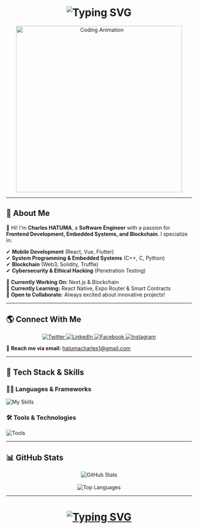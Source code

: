 <h1 align="center">
  <img src="https://readme-typing-svg.demolab.com?font=Fira+Code&pause=1000&random=false&width=435&lines=Hello,+I'm+Charles+HATUMA!;Software+Engineer+%F0%9F%91%A8%E2%80%8D%F0%9F%92%BB;Game+Developer+%F0%9F%8E%AE;UI/UX+Designer+%F0%9F%A7%91%E2%80%8D%F0%9F%8E%A8;Cybersecurity+Enthusiast+%E2%9A%A1" alt="Typing SVG" />
</h1>

<p align="center">
  <img src="https://i.pinimg.com/originals/81/17/8b/81178b47a8598f0c81c4799f2cdd4057.gif" alt="Coding Animation" width="450">
</p>

---

## 🚀 About Me  

👋 Hi! I'm **Charles HATUMA**, a **Software Engineer** with a passion for **Frontend Development, Embedded Systems, and Blockchain**. I specialize in:  

✔ **Mobile Development** (React, Vue, Flutter)  
✔ **System Programming & Embedded Systems** (C++, C, Python)  
✔ **Blockchain** (Web3, Solidity, Truffle)  
✔ **Cybersecurity & Ethical Hacking** (Penetration Testing)  

📌 **Currently Working On:** Next.js & Blockchain   
📌 **Currently Learning:** React Native, Expo Router & Smart Contracts  
📌 **Open to Collaborate:** Always excited about innovative projects!  

---

## 🌎 Connect With Me  

<p align="center">
  <a href="https://twitter.com/htm_charles" target="_blank">
    <img src="https://img.shields.io/badge/Twitter-%231DA1F2.svg?logo=twitter&logoColor=white&style=for-the-badge" alt="Twitter" />
  </a>
  <a href="https://linkedin.com/in/hatumacharles" target="_blank">
    <img src="https://img.shields.io/badge/LinkedIn-%230A66C2.svg?logo=linkedin&logoColor=white&style=for-the-badge" alt="LinkedIn" />
  </a>
  <a href="https://fb.com/hatumacharles" target="_blank">
    <img src="https://img.shields.io/badge/Facebook-%231877F2.svg?logo=facebook&logoColor=white&style=for-the-badge" alt="Facebook" />
  </a>
  <a href="https://www.instagram.com/_h.charles_1/" target="_blank">
    <img src="https://img.shields.io/badge/Instagram-%23E4405F.svg?logo=instagram&logoColor=white&style=for-the-badge" alt="Instagram" />
  </a>
</p>

📩 **Reach me via email:** hatumacharles1@gmail.com  

---

## 🔧 Tech Stack & Skills  

### **👨‍💻 Languages & Frameworks**  
![My Skills](https://skillicons.dev/icons?i=cpp,c,py,java,kotlin,php,js,ts,html,css,react,vue,nextjs,nodejs,flutter,solidity,tailwind,bootstrap&perline=7)

### **🛠️ Tools & Technologies**  
![Tools](https://skillicons.dev/icons?i=docker,kubernetes,git,github,figma,vim,linux,aws,gcp,azure,postgres,mysql,mongodb&perline=7)

---

## 📊 GitHub Stats  

<p align="center">
  <img src="https://github-readme-stats.vercel.app/api?username=htmcharles&show_icons=true&theme=dark&border_radius=10" alt="GitHub Stats" />
  <br><br>
  <img src="https://github-readme-stats.vercel.app/api/top-langs/?username=htmcharles&theme=dark&layout=compact&border_radius=10" alt="Top Languages" />
</p>

---

<h1 align="center">
  <a href="https://git.io/typing-svg">
    <img src="https://readme-typing-svg.demolab.com?font=Fira+Code&pause=1000&random=false&width=435&lines=Thanks+for+Visiting!;Let's+Stay+Connected!;Fell+Free+TO+Contact+US" alt="Typing SVG" />
  </a>
</h1>
